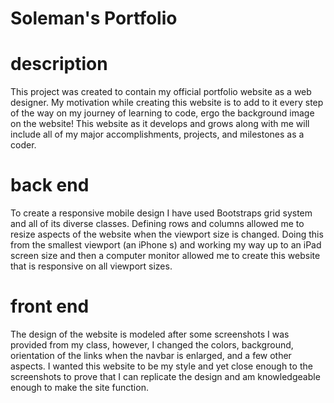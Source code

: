 # Soleman's Portfolio

# description
This project was created to contain my official portfolio website as a web designer. My motivation while creating this website is to add to it every step of the way on my journey of learning to code, ergo the background image on the website! This website as it develops and grows along with me will include all of my major accomplishments, projects, and milestones as a coder.

# back end
To create a responsive mobile design I have used Bootstraps grid system and all of its diverse classes. Defining rows and columns allowed me to resize aspects of the website when the viewport size is changed. Doing this from the smallest viewport (an iPhone s) and working my way up to an iPad screen size and then a computer monitor allowed me to create this website that is responsive on all viewport sizes. 

# front end 
The design of the website is modeled after some screenshots I was provided from my class, however, I changed the colors, background, orientation of the links when the navbar is enlarged, and a few other aspects. I wanted this website to be my style and yet close enough to the screenshots to prove that I can replicate the design and am knowledgeable enough to make the site function.